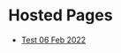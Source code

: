 <h1>Hosted Pages</h1>
<ul>
    <li><a href = "https://ni-t-in.github.io/Test/Test%2006%20Feb%202022/index.html">Test 06 Feb 2022</a></li>
</ul>
